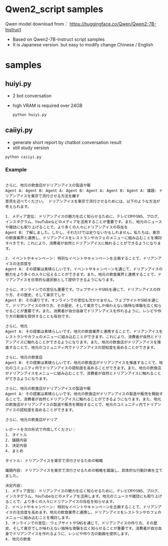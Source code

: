 # Qwen2_script samples

Qwen model download from：
https://huggingface.co/Qwen/Qwen2-7B-Instruct

- Based on Qwen2-7B-instruct script samples
- It is Japanese version. but easy to modify change Chinese / English


# samples
## huiyi.py
- 2 bot conversation
- high VRAM is required over 24GB

  ```
  python huiyi.py

  ```
## caiiyi.py
- generate short report by chatbot conversation result
- still study version

```
python caiiyi.py

```
### Example  

```

さらに、地元の飲食店がドリアンアイスの製造や販
Agent A: Agent B: Agent A: Agent B: Agent A: Agent B: Agent A: 議題: ドリアンアイスを東京で流行させる方法を離す
意見を述べてください。 ドリアンアイスを東京で流行させるためには、以下のような方法が考えられます。

1. メディア宣伝: ドリアンアイスの魅力を広く知らせるために、テレビCMやSNS、ブログ、インスタグラム、YouTubeなどのメディアを活用することが重要です。また、地元のニュースや雑誌にも取り上げることで、より多くの人々にドリアンアイスの存在を
Agent B: 了解しました。しかし、それだけでは足りないかもしれません。私たちは、東京の飲食業界と連携し、ドリアンアイスをレストランやカフェのメニューに組み込むことを検討すべきです。これにより、消費者が自然とドリアンアイスに触れることができるようになります。

2. イベントやキャンペーン: 特別なイベントやキャンペーンを企画することで、ドリアンアイスの注目度を
Agent A: その提案は素晴らしいです。イベントやキャンペーンを通じて、ドリアンアイスの魅力をより多くの人々に伝えることができます。また、地元の飲食業界と連携することで、ドリアンアイスを日常的な選択肢として提供できるようになります。

さらに、オンラインでの宣伝も重要です。ウェブサイトやSNSを通じて、ドリアンアイスの作り方、その歴史、そして東京でしか
Agent B: その通りです。オンラインでの宣伝も欠かせません。ウェブサイトやSNSを通じて、ドリアンアイスの作り方、その歴史、そして東京でしか味わえない独特な体験を広く知らせることが重要です。また、消費者が自分自身でドリアンアイスを作れるように、レシピや作り方の動画を提供することも有効です。

さらに、地元
Agent A: その提案は素晴らしいです。地元の飲食業界と連携することで、ドリアンアイスをレストランやカフェのメニューに組み込むことができます。これにより、消費者が自然とドリアンアイスに触れることができるようになります。また、地元の飲食店がドリアンアイスを推進することで、地元のコミュニティ内でドリアンアイスの認知度を高めることができます。

さらに、地元の飲食店
Agent B: その提案は素晴らしいです。地元の飲食店がドリアンアイスを推進することで、地元のコミュニティ内でドリアンアイスの認知度を高めることができます。また、地元の飲食店がドリアンアイスをメニューに組み込むことで、消費者が自然とドリアンアイスに触れることができるようになります。

さらに、地元の飲食店がドリアンアイスの製造や販
Agent A: その提案は素晴らしいです。地元の飲食店がドリアンアイスの製造や販売を開始することで、消費者が自然とドリアンアイスに触れることができるようになります。また、地元の飲食店がドリアンアイスの製造や販売を開始することで、地元のコミュニティ内でドリアンアイスの認知度を高めることができます。

さらに、地元の飲食店がドリア

レポートを次の形式で作成してください：
1. タイトル
2. 議題内容
3. 決定内容
4. まとめ

タイトル: ドリアンアイスを東京で流行させるための戦略

議題内容: ドリアンアイスを東京で流行させるための戦略を議論し、具体的な行動計画を立てました。

決定内容:
1. メディア宣伝: ドリアンアイスの魅力を広く知らせるために、テレビCMやSNS、ブログ、インスタグラム、YouTubeなどのメディアを活用します。地元のニュースや雑誌にも取り上げることで、より多くの人々にドリアンアイスの存在を知らせます。
2. イベントやキャンペーン: 特別なイベントやキャンペーンを企画することで、ドリアンアイスの注目度を高めます。地元の飲食業界と連携し、ドリアンアイスをレストランやカフェのメニューに組み込むことを検討します。
3. オンラインでの宣伝: ウェブサイトやSNSを通じて、ドリアンアイスの作り方、その歴史、そして東京でしか味わえない独特な体験を広く知らせることが重要です。消費者が自分自身でドリアンアイスを作れるように、レシピや作り方の動画を提供します。
4. 地元の飲食

```
